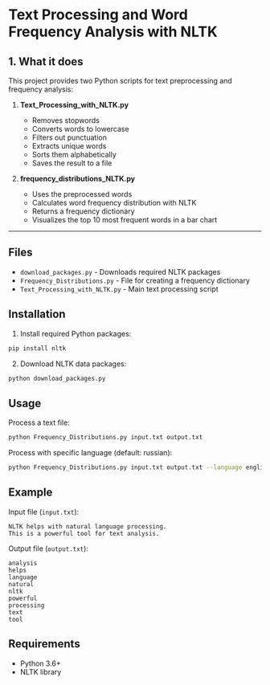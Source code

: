 # Text Processing and Word Frequency Analysis with NLTK

## 1. What it does
This project provides two Python scripts for text preprocessing and frequency analysis:

1. **Text_Processing_with_NLTK.py**  
   - Removes stopwords  
   - Converts words to lowercase  
   - Filters out punctuation  
   - Extracts unique words  
   - Sorts them alphabetically  
   - Saves the result to a file  

2. **frequency_distributions_NLTK.py**  
   - Uses the preprocessed words  
   - Calculates word frequency distribution with NLTK  
   - Returns a frequency dictionary  
   - Visualizes the top 10 most frequent words in a bar chart  

---

## Files

- `download_packages.py` - Downloads required NLTK packages
- `Frequency_Distributions.py` - File for creating a frequency dictionary
- `Text_Processing_with_NLTK.py` - Main text processing script

## Installation

1. Install required Python packages:
```bash
pip install nltk
```

2. Download NLTK data packages:
```bash
python download_packages.py
```

## Usage

Process a text file:
```bash
python Frequency_Distributions.py input.txt output.txt

```

Process with specific language (default: russian):
```bash
python Frequency_Distributions.py input.txt output.txt --language english
```

## Example

Input file (`input.txt`):
```
NLTK helps with natural language processing.
This is a powerful tool for text analysis.
```

Output file (`output.txt`):
```
analysis
helps
language
natural
nltk
powerful
processing
text
tool
```

## Requirements

- Python 3.6+
- NLTK library
